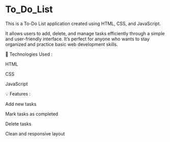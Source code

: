 # To_Do_List

This is a To-Do List application created using HTML, CSS, and JavaScript. 

It allows users to add, delete, and manage tasks efficiently through a simple and user-friendly interface. It’s perfect for anyone who wants to stay organized and practice basic web development skills.

🔧 Technologies Used :

HTML

CSS

JavaScript

💡 Features :

Add new tasks

Mark tasks as completed

Delete tasks

Clean and responsive layout
